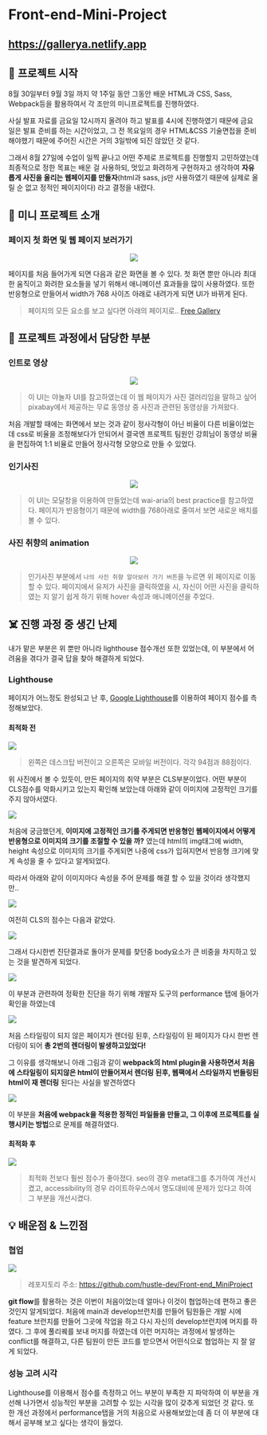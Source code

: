 # Front-end-Mini-Project

## https://gallerya.netlify.app

## 🏁 프로젝트 시작

8월 30일부터 9월 3일 까지 약 1주일 동안 그동안 배운 HTML과 CSS, Sass, Webpack등을 활용하여서 각 조만의 미니프로젝트를 진행하였다.

사실 발표 자료를 금요일 12시까지 올려야 하고 발표를 4시에 진행하였기 때문에 금요일은 발표 준비를 하는 시간이었고, 그 전 목요일의 경우 HTML&CSS 기술면접을 준비해야했기 때문에 주어진 시간은 거의 3일밖에 되진 않았던 것 같다.

그래서 8월 27일에 수업이 일찍 끝나고 어떤 주제로 프로젝트를 진행할지 고민하였는데 최종적으로 정한 목표는 배운 걸 사용하되, 멋있고 화려하게 구현하자고 생각하여 **자유롭게 사진을 올리는 웹페이지를 만들자**(html과 sass, js만 사용하였기 때문에 실제로 올릴 순 없고 정적인 페이지이다) 라고 결정을 내렸다.

## 🎇 미니 프로젝트 소개

### 페이지 첫 화면 및 웹 페이지 보러가기

<p align="center">  
  <img src="https://user-images.githubusercontent.com/53992007/142768379-960eff8f-8b81-4fe2-bca4-aa63b5749560.gif">
</p>


페이지를 처음 들어가게 되면 다음과 같은 화면을 볼 수 있다. 첫 화면 뿐만 아니라 최대한 움직이고 화려한 요소들을 넣기 위해서 애니메이션 효과들을 많이 사용하였다. 또한 반응형으로 만들어서 width가 768 사이즈 아래로 내려가게 되면 UI가 바뀌게 된다.

> 페이지의 모든 요소를 보고 싶다면 아래의 페이지로..
> [Free Gallery](https://gallerya.netlify.app/)

## 📌 프로젝트 과정에서 담당한 부분

### 인트로 영상


<p align="center">  
  <img src="https://user-images.githubusercontent.com/53992007/142768585-278a2602-0233-48a1-8587-b50cb2a4f657.gif">
</p>


> 이 UI는 야놀자 UI를 참고하였는데 이 웹 페이지가 사진 갤러리임을 말하고 싶어 pixabay에서 제공하는 무료 동영상 중 사진과 관련된 동영상을 가져왔다.

처음 개발할 때에는 화면에서 보는 것과 같이 정사각형이 아닌 비율이 다른 비율이었는데 css로 비율을 조정해보다가 안되어서 결국엔 프로젝트 팀원인 강희님이 동영상 비율을 편집하여 1:1 비율로 만들어 정사각형 모양으로 만들 수 있었다.

### 인기사진

<p align="center">  
  <img src="https://user-images.githubusercontent.com/53992007/142768681-dbfa2b43-db0d-4e91-8589-cc8cd737d1e6.gif">
</p>


> 이 UI는 모달창을 이용하여 만들었는데 wai-aria의 best practice를 참고하였다. 페이지가 반응형이기 때문에 width를 768아래로 줄여서 보면 새로운 배치를 볼 수 있다.

### 사진 취향의 animation

<p align="center">  
  <img src="https://user-images.githubusercontent.com/53992007/142768737-44086acf-e0f3-4ca6-a8b1-e3323be44c6f.gif">
</p>


> 인기사진 부분에서 `나의 사진 취향 알아보러 가기 버튼`을 누르면 위 페이지로 이동할 수 있다. 페이지에서 유저가 사진을 클릭하였을 시, 자신이 어떤 사진을 클릭하였는 지 알기 쉽게 하기 위해 hover 속성과 애니메이션을 주었다.

## ☠️ 진행 과정 중 생긴 난제

내가 맡은 부분은 위 뿐만 아니라 lighthouse 점수개선 또한 있었는데, 이 부분에서 어려움을 겪다가 결국 답을 찾아 해결하게 되었다.

### Lighthouse

페이지가 어느정도 완성되고 난 후, [Google Lighthouse](https://chrome.google.com/webstore/detail/lighthouse/blipmdconlkpinefehnmjammfjpmpbjk?hl=ko)를 이용하여 페이지 점수를 측정해보았다.

#### 최적화 전

![](https://images.velog.io/images/hustle-dev/post/c33687f9-2af7-46b2-9db3-752e6229d38a/image.png)

> 왼쪽은 데스크탑 버전이고 오른쪽은 모바일 버전이다. 각각 94점과 88점이다.

위 사진에서 볼 수 있듯이, 만든 페이지의 취약 부분은 CLS부분이었다. 어떤 부분이 CLS점수를 악화시키고 있는지 확인해 보았는데 아래와 같이 이미지에 고정적인 크기를 주지 않아서였다.

![](https://images.velog.io/images/hustle-dev/post/985ba745-c77a-479e-b3b0-c20cdd41a31f/image.png)

처음에 궁금했던게, **이미지에 고정적인 크기를 주게되면 반응형인 웹페이지에서 어떻게 반응형으로 이미지의 크기를 조절할 수 있을 까?** 였는데 html의 img태그에 width, height 속성으로 이미지의 크기를 주게되면 나중에 css가 입혀지면서 반응형 크기에 맞게 속성을 줄 수 있다고 알게되었다.

따라서 아래와 같이 이미지마다 속성을 주어 문제를 해결 할 수 있을 것이라 생각했지만..

![](https://images.velog.io/images/hustle-dev/post/6ef53b15-c0b9-41b6-8935-4ad578f7d132/image.png)

여전히 CLS의 점수는 다음과 같았다.

![](https://images.velog.io/images/hustle-dev/post/d035b591-4322-4c33-a21b-6f380174d258/image.png)

그래서 다시한번 진단결과로 돌아가 문제를 찾던중 body요소가 큰 비중을 차지하고 있는 것을 발견하게 되었다.

![](https://images.velog.io/images/hustle-dev/post/7c3f338e-e684-4714-b6d6-c2dbd26cf51a/image.png)

이 부분과 관련하여 정확한 진단을 하기 위해 개발자 도구의 performance 탭에 들어가 확인을 하였는데

![](https://images.velog.io/images/hustle-dev/post/cf097953-5517-44fa-ba4d-22da09b503e5/image.png)

처음 스타일링이 되지 않은 페이지가 렌더링 된후, 스타일링이 된 페이지가 다시 한번 렌더링이 되어 **총 2번의 렌더링이 발생하고있었다!**

그 이유를 생각해보니 아래 그림과 같이 **webpack의 html plugin을 사용하면서 처음에 스타일링이 되지않은 html이 만들어져서 렌더링 된후, 웹팩에서 스타일까지 번들링된 html이 재 렌더링** 된다는 사실을 발견하였다

![](https://images.velog.io/images/hustle-dev/post/f18e42c2-519c-47ee-af60-0b804938ad16/image.png)

이 부분을 **처음에 webpack을 적용한 정적인 파일들을 만들고, 그 이후에 프로젝트를 실행시키는 방법**으로 문제를 해결하였다.

#### 최적화 후

![](https://images.velog.io/images/hustle-dev/post/52bd042f-08d1-42dd-94f5-fe877db972b7/image.png)

> 최적화 전보다 훨씬 점수가 좋아졌다. seo의 경우 meta태그를 추가하여 개선시켰고, accessibility의 경우 라이트하우스에서 명도대비에 문제가 있다고 하여 그 부분을 개선시켰다.

## 💡 배운점 & 느낀점

### 협업

![](https://images.velog.io/images/hustle-dev/post/5611ca4f-aba1-4d0f-8b1f-108b18c11fe7/image.png)

> 레포지토리 주소: https://github.com/hustle-dev/Front-end_MiniProject

**git flow**를 활용하는 것은 이번이 처음이었는데 얼마나 이것이 협업하는데 편하고 좋은 것인지 알게되었다. 처음에 main과 develop브런치를 만들어 팀원들은 개발 시에 feature 브런치를 만들어 그곳에 작업을 하고 다시 자신의 develop브런치에 머지를 하였다. 그 후에 풀리퀘를 보내 머지를 하였는데 이런 머지하는 과정에서 발생하는 conflict를 해결하고, 다른 팀원이 만든 코드를 받으면서 어떤식으로 협업하는 지 잘 알게 되었다.

### 성능 고려 시각

Lighthouse를 이용해서 점수를 측정하고 어느 부분이 부족한 지 파악하여 이 부분을 개선해 나가면서 성능적인 부분을 고려할 수 있는 시각을 많이 갖추게 되었던 것 같다. 또한 개선 과정에서 performance탭을 거의 처음으로 사용해보았는데 좀 더 이 부분에 대해서 공부해 보고 싶다는 생각이 들었다.
